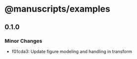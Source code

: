 # @manuscripts/examples

## 0.1.0

### Minor Changes

- f01cda3: Update figure modeling and handling in transform
